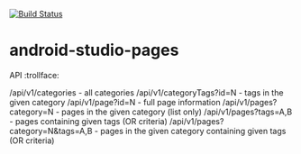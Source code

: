 [![Build Status](https://travis-ci.org/android-group/android-studio-pages.svg?branch=master)](https://travis-ci.org/android-group/android-studio-pages)
# android-studio-pages
API
:trollface:

/api/v1/categories - all categories
/api/v1/categoryTags?id=N - tags in the given category
/api/v1/page?id=N - full page information
/api/v1/pages?category=N - pages in the given category (list only)
/api/v1/pages?tags=A,B - pages containing given tags (OR criteria)
/api/v1/pages?category=N&tags=A,B - pages in the given category containing given tags (OR criteria)
